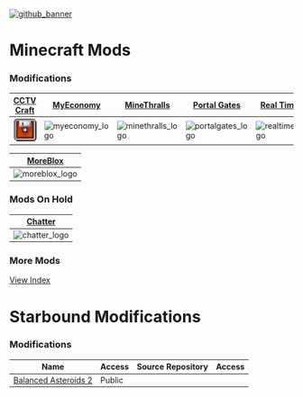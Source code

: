 [![github_banner](https://user-images.githubusercontent.com/47284617/196821530-75c52804-ca3c-4509-ae51-099b5aa9d1da.png)](https://github.com/northwesttrees-gaming)
# Minecraft Mods
### Modifications
| [CCTV Craft](https://github.com/northwesttrees-gaming/CCTV-Craft) | [MyEconomy](https://github.com/northwesttrees-gaming/MyEconomy) | [MineThralls](https://github.com/northwesttrees-gaming/MineThralls) | [Portal Gates](https://github.com/northwesttrees-gaming/PortalGates) | [Real Time Mod](https://github.com/northwesttrees-gaming/Real-Time-Mod) |
| --- | --- | --- | --- | --- |
| [![cctvcraft_logo](https://raw.githubusercontent.com/northwesttrees-gaming/.github/main/cctvcraft_logo.png)](https://github.com/northwesttrees-gaming/CCTV-Craft) | ![myeconomy_logo](https://github.com/northwesttrees-gaming/.github/assets/47284617/10759e9d-f539-4342-9576-ce7c29e521e1) | ![minethralls_logo](https://github.com/northwesttrees-gaming/.github/assets/47284617/d3050611-20ba-4829-abc7-5822fda06f97) | ![portalgates_logo](https://github.com/northwesttrees-gaming/.github/assets/47284617/2996d541-1c65-4f6d-aa79-45e2e8e3f9be) | ![realtimemod_logo](https://github.com/northwesttrees-gaming/.github/assets/47284617/dc87f0b5-eaa6-460d-81fa-c60dc52c02e7) |

| [MoreBlox](https://github.com/northwesttrees-gaming/MoreBlox) |
| --- |
| ![moreblox_logo](https://github.com/northwesttrees-gaming/.github/assets/47284617/229963d5-8d5f-477a-9ae0-a34c018a50ba)

### Mods On Hold
| [Chatter](https://github.com/northwesttrees-gaming/Chatter) |
| --- |
| ![chatter_logo](https://github.com/northwesttrees-gaming/.github/assets/47284617/93f4e0c1-0b41-472b-8122-6cfe807463d8)

### More Mods
[View Index](https://github.com/northwesttrees-gaming/.github/blob/main/minecraft-mods.md)

# Starbound Modifications
### Modifications
| Name | Access | Source Repository | Access |
| --- | --- | --- | --- |
| [Balanced Asteroids 2](https://github.com/northwesttrees-gaming/Balanced-Asteroids-2) | Public | | |
